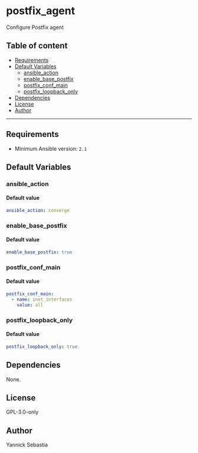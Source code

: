 # postfix_agent

Configure Postfix agent

## Table of content

- [Requirements](#requirements)
- [Default Variables](#default-variables)
  - [ansible_action](#ansible_action)
  - [enable_base_postfix](#enable_base_postfix)
  - [postfix_conf_main](#postfix_conf_main)
  - [postfix_loopback_only](#postfix_loopback_only)
- [Dependencies](#dependencies)
- [License](#license)
- [Author](#author)

---

## Requirements

- Minimum Ansible version: `2.1`

## Default Variables

### ansible_action

#### Default value

```YAML
ansible_action: converge
```

### enable_base_postfix

#### Default value

```YAML
enable_base_postfix: true
```

### postfix_conf_main

#### Default value

```YAML
postfix_conf_main:
  - name: inet_interfaces
    value: all
```

### postfix_loopback_only

#### Default value

```YAML
postfix_loopback_only: true
```



## Dependencies

None.

## License

GPL-3.0-only

## Author

Yannick Sebastia
